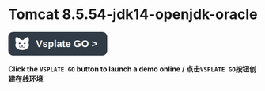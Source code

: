 # Tomcat 8.5.54-jdk14-openjdk-oracle

<a href="https://www.vsplate.com/?docker-compose=https://github.com/vsplate/dcenvs/tomcat/8.5.54-jdk14-openjdk-oracle"><img alt="VSPLATE GO" src="https://raw.githubusercontent.com/vsplate/images/master/vsgo_btn.png" width="200px"></a>

**Click the `VSPLATE GO` button to launch a demo online / 点击`VSPLATE GO`按钮创建在线环境**